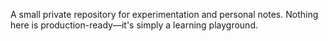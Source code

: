 
<!---
etiennecpt/etiennecpt is a ✨ special ✨ repository because its `README.md` (this file) appears on your GitHub profile.
You can click the Preview link to take a look at your changes.
--->
A small private repository for experimentation and personal notes. Nothing here
is production-ready—it's simply a learning playground.
